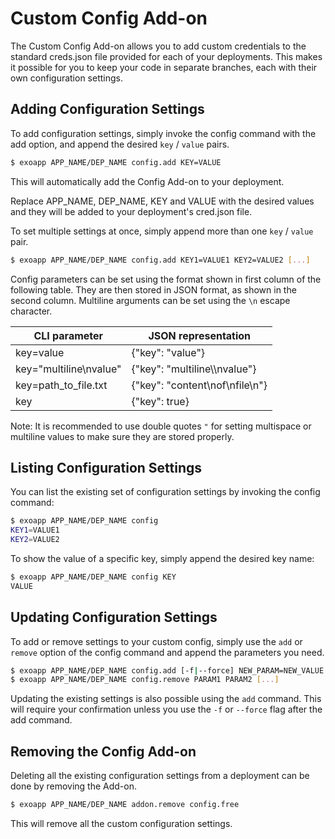 # Custom Config Add-on

The Custom Config Add-on allows you to add custom credentials to the standard
creds.json file provided for each of your deployments. This makes it possible
for you to keep your code in separate branches, each with their own configuration settings.

## Adding Configuration Settings

To add configuration settings, simply invoke the config command with the add
option, and append the desired `key` / `value` pairs.
~~~bash
$ exoapp APP_NAME/DEP_NAME config.add KEY=VALUE
~~~

This will automatically add the Config Add-on to your deployment.

Replace APP_NAME, DEP_NAME, KEY and VALUE with the desired values and they will
be added to your deployment's cred.json file.

To set multiple settings at once, simply append more than one `key` / `value` pair.
~~~bash
$ exoapp APP_NAME/DEP_NAME config.add KEY1=VALUE1 KEY2=VALUE2 [...]
~~~

Config parameters can be set using the format shown in first column of the following table. They are then stored in JSON format, as shown in the second column. Multiline arguments can be set using the `\n` escape character.

CLI parameter|JSON representation
---|---
key=value|{"key": "value"}
key="multiline\nvalue"|{"key": "multiline\\\\nvalue"}
key=path_to_file.txt|{"key": "content\nof\nfile\n"}
key|{"key": true}

Note: It is recommended to use double quotes `"` for setting multispace or
multiline values to make sure they are stored properly.

## Listing Configuration Settings

You can list the existing set of configuration settings by invoking the config
command:
~~~bash
$ exoapp APP_NAME/DEP_NAME config
KEY1=VALUE1
KEY2=VALUE2
~~~

To show the value of a specific key, simply append the desired key name:
~~~bash
$ exoapp APP_NAME/DEP_NAME config KEY
VALUE
~~~

## Updating Configuration Settings

To add or remove settings to your custom config, simply use the `add` or
`remove` option of the config command and append the parameters you need.
~~~bash
$ exoapp APP_NAME/DEP_NAME config.add [-f|--force] NEW_PARAM=NEW_VALUE [...]
$ exoapp APP_NAME/DEP_NAME config.remove PARAM1 PARAM2 [...]
~~~

Updating the existing settings is also possible using the `add` command. This
will require your confirmation unless you use the `-f` or `--force` flag after
the add command.

## Removing the Config Add-on

Deleting all the existing configuration settings from a deployment can be done by
removing the Add-on.
~~~bash
$ exoapp APP_NAME/DEP_NAME addon.remove config.free
~~~

This will remove all the custom configuration settings.

